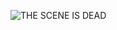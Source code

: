 ![THE SCENE IS DEAD](https://user-images.githubusercontent.com/1513464/145883952-f9656363-e379-4ff3-a926-ca3bd7459903.png)
